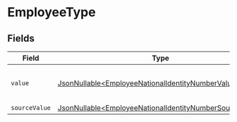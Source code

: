 # EmployeeType


## Fields

| Field                                                                                                                            | Type                                                                                                                             | Required                                                                                                                         | Description                                                                                                                      | Example                                                                                                                          |
| -------------------------------------------------------------------------------------------------------------------------------- | -------------------------------------------------------------------------------------------------------------------------------- | -------------------------------------------------------------------------------------------------------------------------------- | -------------------------------------------------------------------------------------------------------------------------------- | -------------------------------------------------------------------------------------------------------------------------------- |
| `value`                                                                                                                          | [JsonNullable\<EmployeeNationalIdentityNumberValue>](../../models/components/EmployeeNationalIdentityNumberValue.md)             | :heavy_minus_sign:                                                                                                               | The type of the national identity number                                                                                         | ssn                                                                                                                              |
| `sourceValue`                                                                                                                    | [JsonNullable\<EmployeeNationalIdentityNumberSourceValue>](../../models/components/EmployeeNationalIdentityNumberSourceValue.md) | :heavy_minus_sign:                                                                                                               | N/A                                                                                                                              |                                                                                                                                  |